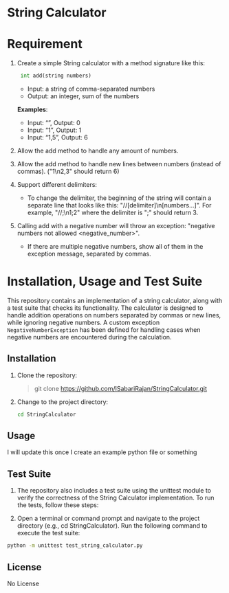# String Calculator

# Requirement

1. Create a simple String calculator with a method signature like this:

    ```python
     int add(string numbers)
    ```

      - Input: a string of comma-separated numbers
      - Output: an integer, sum of the numbers

      **Examples**:

      - Input: “”, Output: 0
      - Input: “1”, Output: 1
      - Input: “1,5”, Output: 6

2. Allow the add method to handle any amount of numbers.

3. Allow the add method to handle new lines between numbers (instead of commas). ("1\n2,3" should return 6)

4. Support different delimiters:

      - To change the delimiter, the beginning of the string will contain a separate line that looks like this: "//[delimiter]\n[numbers…]". For example, "//;\n1;2" where the delimiter is ";" should return 3.

5. Calling add with a negative number will throw an exception: "negative numbers not allowed <negative_number>".

      -  If there are multiple negative numbers, show all of them in the exception message, separated by commas.


# Installation, Usage and Test Suite

This repository contains an implementation of a string calculator, along with a test suite that checks its functionality. The calculator is designed to handle addition operations on numbers separated by commas or new lines, while ignoring negative numbers. A custom exception `NegativeNumberException` has been defined for handling cases when negative numbers are encountered during the calculation.


## Installation

1. Clone the repository:

    > git clone https://github.com/ISabariRajan/StringCalculator.git
2. Change to the project directory:
    ```bash
    cd StringCalculator
    ```

## Usage

  I will update this once I create an example python file or something

## Test Suite

1. The repository also includes a test suite using the unittest module to verify the correctness of the String Calculator implementation. To run the tests, follow these steps:

2. Open a terminal or command prompt and navigate to the project directory (e.g., cd StringCalculator).
Run the following command to execute the test suite:

  ```bash
  python -m unittest test_string_calculator.py
  ```

## License
No License